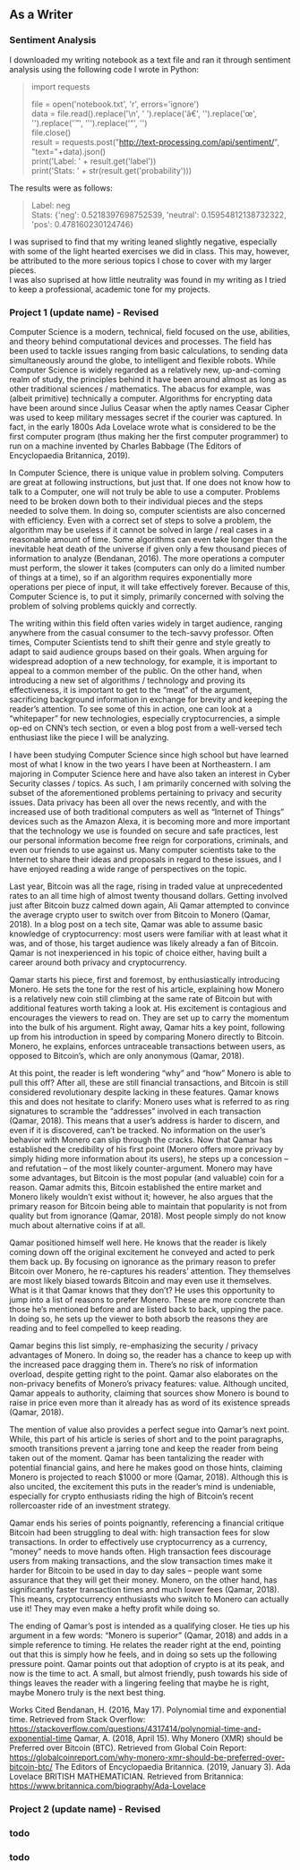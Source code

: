 ## As a Writer



### Sentiment Analysis

I downloaded my writing notebook as a text file and ran it through sentiment analysis using the following code I wrote in Python:

> import requests
>  
> file = open('notebook.txt', 'r', errors='ignore')  
> data = file.read().replace('\n', ' ').replace('â€', '').replace('œ', '').replace('™', '\'').replace('“', '')  
> file.close()  
> result = requests.post("http://text-processing.com/api/sentiment/", "text="+data).json()  
> print('Label: ' + result.get('label'))  
> print('Stats: ' + str(result.get('probability')))

The results were as follows:

> Label: neg  
> Stats: {'neg': 0.5218397698752539, 'neutral': 0.15954812138732322, 'pos': 0.478160230124746}

I was suprised to find that my writing leaned slightly negative, especially with some of the light hearted exercises we did in class.
This may, however, be attributed to the more serious topics I chose to cover with my larger pieces.  
I was also suprised at how little neutrality was found in my writing as I tried to keep a professional, academic tone for my projects.

### Project 1 (update name) - Revised

  Computer Science is a modern, technical, field focused on the use, abilities, and theory behind computational devices and processes. The field has been used to tackle issues ranging from basic calculations, to sending data simultaneously around the globe, to intelligent and flexible robots. While Computer Science is widely regarded as a relatively new, up-and-coming realm of study, the principles behind it have been around almost as long as other traditional sciences / mathematics. The abacus for example, was (albeit primitive) technically a computer. Algorithms for encrypting data have been around since Julius Ceasar when the aptly names Ceasar Cipher was used to keep military messages secret if the courier was captured. In fact, in the early 1800s Ada Lovelace wrote what is considered to be the first computer program (thus making her the first computer programmer) to run on a machine invented by Charles Babbage (The Editors of Encyclopaedia Britannica, 2019).
	
  In Computer Science, there is unique value in problem solving. Computers are great at following instructions, but just that. If one does not know how to talk to a Computer, one will not truly be able to use a computer. Problems need to be broken down both to their individual pieces and the steps needed to solve them. In doing so, computer scientists are also concerned with efficiency. Even with a correct set of steps to solve a problem, the algorithm may be useless if it cannot be solved in large / real cases in a reasonable amount of time. Some algorithms can even take longer than the inevitable heat death of the universe if given only a few thousand pieces of information to analyze (Bendanan, 2016). The more operations a computer must perform, the slower it takes (computers can only do a limited number of things at a time), so if an algorithm requires exponentially more operations per piece of input, it will take effectively forever. Because of this, Computer Science is, to put it simply, primarily concerned with solving the problem of solving problems quickly and correctly. 
	
  The writing within this field often varies widely in target audience, ranging anywhere from the casual consumer to the tech-savvy professor. Often times, Computer Scientists tend to shift their genre and style greatly to adapt to said audience groups based on their goals. When arguing for widespread adoption of a new technology, for example, it is important to appeal to a common member of the public. On the other hand, when introducing a new set of algorithms / technology and proving its effectiveness, it is important to get to the “meat” of the argument, sacrificing background information in exchange for brevity and keeping the reader’s attention. To see some of this in action, one can look at a “whitepaper” for new technologies, especially cryptocurrencies, a simple op-ed on CNN’s tech section, or even a blog post from a well-versed tech enthusiast like the piece I will be analyzing. 
	
  I have been studying Computer Science since high school but have learned most of what I know in the two years I have been at Northeastern. I am majoring in Computer Science here and have also taken an interest in Cyber Security classes / topics. As such, I am primarily concerned with solving the subset of the aforementioned problems pertaining to privacy and security issues. Data privacy has been all over the news recently, and with the increased use of both traditional computers as well as “Internet of Things” devices such as the Amazon Alexa, it is becoming more and more important that the technology we use is founded on secure and safe practices, lest our personal information become free reign for corporations, criminals, and even our friends to use against us. Many computer scientists take to the Internet to share their ideas and proposals in regard to these issues, and I have enjoyed reading a wide range of perspectives on the topic. 
	
  Last year, Bitcoin was all the rage, rising in traded value at unprecedented rates to an all time high of almost twenty thousand dollars. Getting involved just after Bitcoin buzz calmed down again, Ali Qamar attempted to convince the average crypto user to switch over from Bitcoin to Monero (Qamar, 2018). In a blog post on a tech site, Qamar was able to assume basic knowledge of cryptocurrency: most users were familiar with at least what it was, and of those, his target audience was likely already a fan of Bitcoin. Qamar is not inexperienced in his topic of choice either, having built a career around both privacy and cryptocurrency. 
	
  Qamar starts his piece, first and foremost, by enthusiastically introducing Monero. He sets the tone for the rest of his article, explaining how Monero is a relatively new coin still climbing at the same rate of Bitcoin but with additional features worth taking a look at. His excitement is contagious and encourages the viewers to read on. They are set up to carry the momentum into the bulk of his argument. Right away, Qamar hits a key point, following up from his introduction in speed by comparing Monero directly to Bitcoin. Monero, he explains, enforces untraceable transactions between users, as opposed to Bitcoin’s, which are only anonymous (Qamar, 2018). 
	
  At this point, the reader is left wondering “why” and “how” Monero is able to pull this off? After all, these are still financial transactions, and Bitcoin is still considered revolutionary despite lacking in these features. Qamar knows this and does not hesitate to clarify: Monero uses what is referred to as ring signatures to scramble the “addresses” involved in each transaction (Qamar, 2018). This means that a user’s address is harder to discern, and even if it is discovered, can’t be tracked. No information on the user’s behavior with Monero can slip through the cracks. Now that Qamar has established the credibility of his first point (Monero offers more privacy by simply hiding more information about its users), he steps up a concession – and refutation – of the most likely counter-argument. Monero may have some advantages, but Bitcoin is the most popular (and valuable) coin for a reason. Qamar admits this, Bitcoin established the entire market and Monero likely wouldn’t exist without it; however, he also argues that the primary reason for Bitcoin being able to maintain that popularity is not from quality but from ignorance (Qamar, 2018). Most people simply do not know much about alternative coins if at all.
  
  Qamar positioned himself well here. He knows that the reader is likely coming down off the original excitement he conveyed and acted to perk them back up. By focusing on ignorance as the primary reason to prefer Bitcoin over Monero, he re-captures his readers’ attention. They themselves are most likely biased towards Bitcoin and may even use it themselves. What is it that Qamar knows that they don’t? He uses this opportunity to jump into a list of reasons to prefer Monero. These are more concrete than those he’s mentioned before and are listed back to back, upping the pace. In doing so, he sets up the viewer to both absorb the reasons they are reading and to feel compelled to keep reading. 
  
  Qamar begins this list simply, re-emphasizing the security / privacy advantages of Monero. In doing so, the reader has a chance to keep up with the increased pace dragging them in. There’s no risk of information overload, despite getting right to the point. Qamar also elaborates on the non-privacy benefits of Monero’s privacy features: value. Although uncited, Qamar appeals to authority, claiming that sources show Monero is bound to raise in price even more than it already has as word of its existence spreads (Qamar, 2018). 
  
  The mention of value also provides a perfect segue into Qamar’s next point. While, this part of his article is series of short and to the point paragraphs, smooth transitions prevent a jarring tone and keep the reader from being taken out of the moment. Qamar has been tantalizing the reader with potential financial gains, and here he makes good on those hints, claiming Monero is projected to reach $1000 or more (Qamar, 2018). Although this is also uncited, the excitement this puts in the reader’s mind is undeniable, especially for crypto enthusiasts riding the high of Bitcoin’s recent rollercoaster ride of an investment strategy. 
  
  Qamar ends his series of points poignantly, referencing a financial critique Bitcoin had been struggling to deal with: high transaction fees for slow transactions. In order to effectively use cryptocurrency as a currency, “money” needs to move hands often. High transaction fees discourage users from making transactions, and the slow transaction times make it harder for Bitcoin to be used in day to day sales – people want some assurance that they will get their money. Monero, on the other hand, has significantly faster transaction times and much lower fees (Qamar, 2018). This means, cryptocurrency enthusiasts who switch to Monero can actually use it! They may even make a hefty profit while doing so. 
  
  The ending of Qamar’s post is intended as a qualifying closer. He ties up his argument in a few words: “Monero is superior” (Qamar, 2018) and adds in a simple reference to timing. He relates the reader right at the end, pointing out that this is simply how he feels, and in doing so sets up the following pressure point. Qamar points out that adoption of crypto is at its peak, and now is the time to act. A small, but almost friendly, push towards his side of things leaves the reader with a lingering feeling that maybe he is right, maybe Monero truly is the next best thing. 
  
  
  
Works Cited
Bendanan, H. (2016, May 17). Polynomial time and exponential time. Retrieved from Stack Overflow: https://stackoverflow.com/questions/4317414/polynomial-time-and-exponential-time
Qamar, A. (2018, April 15). Why Monero (XMR) should be Preferred over Bitcoin (BTC). Retrieved from Global Coin Report: https://globalcoinreport.com/why-monero-xmr-should-be-preferred-over-bitcoin-btc/
The Editors of Encyclopaedia Britannica. (2019, January 3). Ada Lovelace BRITISH MATHEMATICIAN. Retrieved from Britannica: https://www.britannica.com/biography/Ada-Lovelace




### Project 2 (update name) - Revised



### todo



### todo

